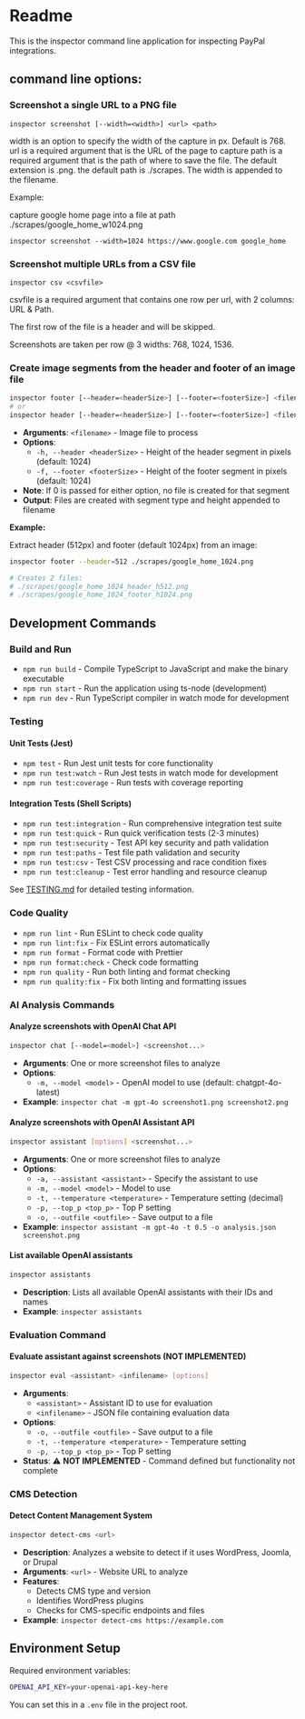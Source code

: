 # Readme

This is the inspector command line application for inspecting PayPal integrations.

## command line options:
### Screenshot a single URL to a PNG file
```
inspector screenshot [--width=<width>] <url> <path>
```

width is an option to specify the width of the capture in px. Default is 768.
url is a required argument that is the URL of the page to capture
path is a required argument that is the path of where to save the file. The default extension is .png. the default path is ./scrapes. The width is appended to the filename. 

Example:

capture google home page into a file at path ./scrapes/google_home_w1024.png
```
inspector screenshot --width=1024 https://www.google.com google_home
```

### Screenshot multiple URLs from a CSV file
```
inspector csv <csvfile>
```

csvfile is a required argument that contains one row per url, with 2 columns: URL & Path.

The first row of the file is a header and will be skipped.

Screenshots are taken per row @ 3 widths: 768, 1024, 1536.

### Create image segments from the header and footer of an image file
```bash
inspector footer [--header=<headerSize>] [--footer=<footerSize>] <filename>
# or
inspector header [--header=<headerSize>] [--footer=<footerSize>] <filename>
```

- **Arguments**: `<filename>` - Image file to process
- **Options**:
  - `-h, --header <headerSize>` - Height of the header segment in pixels (default: 1024)
  - `-f, --footer <footerSize>` - Height of the footer segment in pixels (default: 1024)
- **Note**: If 0 is passed for either option, no file is created for that segment
- **Output**: Files are created with segment type and height appended to filename

**Example:**

Extract header (512px) and footer (default 1024px) from an image:

```bash
inspector footer --header=512 ./scrapes/google_home_1024.png

# Creates 2 files:
# ./scrapes/google_home_1024_header_h512.png
# ./scrapes/google_home_1024_footer_h1024.png
```

## Development Commands

### Build and Run
- `npm run build` - Compile TypeScript to JavaScript and make the binary executable
- `npm run start` - Run the application using ts-node (development)
- `npm run dev` - Run TypeScript compiler in watch mode for development

### Testing

#### Unit Tests (Jest)
- `npm test` - Run Jest unit tests for core functionality
- `npm run test:watch` - Run Jest tests in watch mode for development
- `npm run test:coverage` - Run tests with coverage reporting

#### Integration Tests (Shell Scripts)
- `npm run test:integration` - Run comprehensive integration test suite
- `npm run test:quick` - Run quick verification tests (2-3 minutes)
- `npm run test:security` - Test API key security and path validation
- `npm run test:paths` - Test file path validation and security
- `npm run test:csv` - Test CSV processing and race condition fixes
- `npm run test:cleanup` - Test error handling and resource cleanup

See [TESTING.md](TESTING.md) for detailed testing information.

### Code Quality
- `npm run lint` - Run ESLint to check code quality
- `npm run lint:fix` - Fix ESLint errors automatically
- `npm run format` - Format code with Prettier
- `npm run format:check` - Check code formatting
- `npm run quality` - Run both linting and format checking
- `npm run quality:fix` - Fix both linting and formatting issues

### AI Analysis Commands

#### Analyze screenshots with OpenAI Chat API
```bash
inspector chat [--model=<model>] <screenshot...>
```

- **Arguments**: One or more screenshot files to analyze
- **Options**: 
  - `-m, --model <model>` - OpenAI model to use (default: chatgpt-4o-latest)
- **Example**: `inspector chat -m gpt-4o screenshot1.png screenshot2.png`

#### Analyze screenshots with OpenAI Assistant API
```bash
inspector assistant [options] <screenshot...>
```

- **Arguments**: One or more screenshot files to analyze
- **Options**:
  - `-a, --assistant <assistant>` - Specify the assistant to use
  - `-m, --model <model>` - Model to use
  - `-t, --temperature <temperature>` - Temperature setting (decimal)
  - `-p, --top_p <top_p>` - Top P setting
  - `-o, --outfile <outfile>` - Save output to a file
- **Example**: `inspector assistant -m gpt-4o -t 0.5 -o analysis.json screenshot.png`

#### List available OpenAI assistants
```bash
inspector assistants
```

- **Description**: Lists all available OpenAI assistants with their IDs and names
- **Example**: `inspector assistants`

### Evaluation Command

#### Evaluate assistant against screenshots (NOT IMPLEMENTED)
```bash
inspector eval <assistant> <infilename> [options]
```

- **Arguments**:
  - `<assistant>` - Assistant ID to use for evaluation
  - `<infilename>` - JSON file containing evaluation data
- **Options**:
  - `-o, --outfile <outfile>` - Save output to a file
  - `-t, --temperature <temperature>` - Temperature setting
  - `-p, --top_p <top_p>` - Top P setting
- **Status**: ⚠️ **NOT IMPLEMENTED** - Command defined but functionality not complete

### CMS Detection

#### Detect Content Management System
```bash
inspector detect-cms <url>
```

- **Description**: Analyzes a website to detect if it uses WordPress, Joomla, or Drupal
- **Arguments**: `<url>` - Website URL to analyze
- **Features**: 
  - Detects CMS type and version
  - Identifies WordPress plugins
  - Checks for CMS-specific endpoints and files
- **Example**: `inspector detect-cms https://example.com`

## Environment Setup

Required environment variables:
```bash
OPENAI_API_KEY=your-openai-api-key-here
```

You can set this in a `.env` file in the project root.


